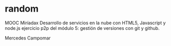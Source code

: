 # random

MOOC Miríadax
Desarrollo de servicios en la nube con HTML5, Javascript y node.js
ejercicio p2p del módulo 5:
  gestión de versiones con git y github.

Mercedes Campomar
